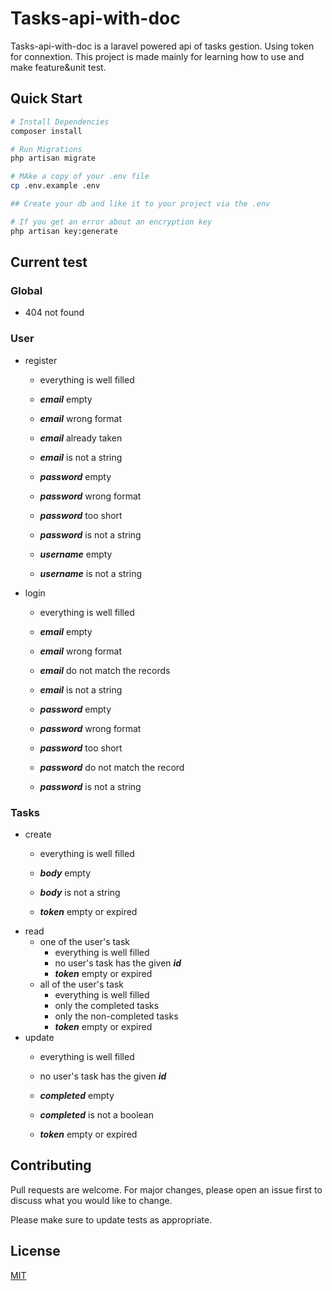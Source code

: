 # Tasks-api-with-doc

Tasks-api-with-doc is a laravel powered api of tasks gestion. 
Using token for connextion.
This project is made mainly for learning how to use and make feature&unit test.

## Quick Start

``` bash
# Install Dependencies
composer install

# Run Migrations
php artisan migrate

# MAke a copy of your .env file
cp .env.example .env

## Create your db and like it to your project via the .env

# If you get an error about an encryption key
php artisan key:generate
```
## Current test

### Global
- 404 not found

### User
- register
    - everything is well filled 

    - ***email*** empty
    - ***email*** wrong format
    - ***email*** already taken 
    - ***email*** is not a string 

    - ***password*** empty 
    - ***password*** wrong format 
    - ***password*** too short 
    - ***password*** is not a string 

    - ***username*** empty 
    - ***username*** is not a string 

- login
    - everything is well filled

    - ***email*** empty 
    - ***email*** wrong format 
    - ***email*** do not match the records
    - ***email*** is not a string

    - ***password*** empty 
    - ***password*** wrong format
    - ***password*** too short
    - ***password*** do not match the record
    - ***password*** is not a string 

### Tasks
- create
    - everything is well filled

    - ***body*** empty 
    - ***body*** is not a string

    - ***token*** empty or expired
- read
    - one of the user's task
        - everything is well filled
        - no user's task has the given ***id***
        - ***token*** empty or expired
    - all of the user's task
        - everything is well filled
        - only the completed tasks
        - only the non-completed tasks
        - ***token*** empty or expired
- update
    - everything is well filled
    - no user's task has the given ***id***

    - ***completed*** empty 
    - ***completed*** is not a boolean

    - ***token*** empty or expired

## Contributing
Pull requests are welcome. For major changes, please open an issue first to discuss what you would like to change.

Please make sure to update tests as appropriate.

## License
[MIT](https://choosealicense.com/licenses/mit/)

